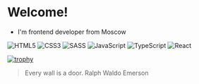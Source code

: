 # Welcome!

- I'm frontend developer from Moscow




![HTML5](https://img.shields.io/badge/html5-%23E34F26.svg?style=for-the-badge&logo=html5&logoColor=white)
![CSS3](https://img.shields.io/badge/css3-%231572B6.svg?style=for-the-badge&logo=css3&logoColor=white)
![SASS](https://img.shields.io/badge/SASS-hotpink.svg?style=for-the-badge&logo=SASS&logoColor=white)
![JavaScript](https://img.shields.io/badge/javascript-%23323330.svg?style=for-the-badge&logo=javascript&logoColor=%23F7DF1E)
![TypeScript](https://img.shields.io/badge/typescript-%23007ACC.svg?style=for-the-badge&logo=typescript&logoColor=white)
![React](https://img.shields.io/badge/react-%2320232a.svg?style=for-the-badge&logo=react&logoColor=%2361DAFB)



[![trophy](https://github-profile-trophy.vercel.app/?username=gregory1175)](https://github.com/ryo-ma/github-profile-trophy)

>Every wall is a door.
Ralph Waldo Emerson
<!-- [![Top Langs](https://github-readme-stats.vercel.app/api/top-langs/?username=gregory1175&layout=compact)](https://github.com/anuraghazra/github-readme-stats) -->
<!-- ![](https://github-profile-summary-cards.vercel.app/api/cards/repos-per-language?username=gregory1175&theme=solarized_dark) статистика языков программирования-->
